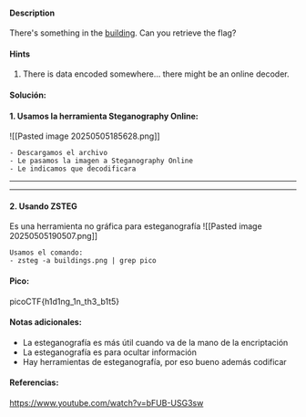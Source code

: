 
#### Description
There's something in the [building](https://jupiter.challenges.picoctf.org/static/011955b303f293d60c8116e6a4c5c84f/buildings.png). Can you retrieve the flag?

#### Hints 
1. There is data encoded somewhere... there might be an online decoder.


#### Solución:

#### 1. Usamos la herramienta Steganography Online:
![[Pasted image 20250505185628.png]]
````
- Descargamos el archivo
- Le pasamos la imagen a Steganography Online
- Le indicamos que decodificara
`````




--- 
---
#### 2. Usando ZSTEG
Es una herramienta no gráfica para esteganografía
![[Pasted image 20250505190507.png]]
````
Usamos el comando:
- zsteg -a buildings.png | grep pico
`````


#### Pico:
picoCTF{h1d1ng_1n_th3_b1t5}

#### Notas adicionales:
- La esteganografía es más útil cuando va de la mano de la encriptación
- La esteganografía es para  ocultar información
- Hay herramientas de esteganografía, por eso bueno además codificar

#### Referencias:
https://www.youtube.com/watch?v=bFUB-USG3sw


